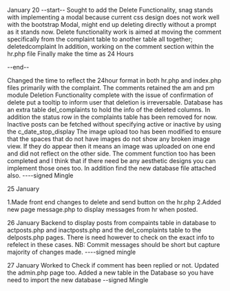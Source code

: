 January 20
--start--
Sought to add the Delete Functionality, snag stands with implementing a modal because current css design does not work well with the bootstrap Modal, might end up deleting directly without a prompt as it stands now.
Delete functionality work is aimed at moving the comment specifically from the complaint table to another table all together; deletedcomplaint
In addition, working on the comment section within the hr.php file
Finally make the time as 24 Hours

--end--


Changed the time to reflect the 24hour format in both hr.php and index.php files primarily with the complaint. The comments retained the am and pm module
Deletion Functionality complete with the issue of confirmation of delete put a tooltip to inform user that deletion is irreversable.
Database has an extra table del_complaints to hold the info of the deleted columns. In addition the status row in the complaints table has been removed for now. Inactive posts can be fetched without specifying active or inactive by using the c_date_stop_display
The image upload too has been modified to ensure that the spaces that do not have images do not  show any broken image view. If they do appear then it means an image was uploaded on one end and did not reflect on the other side.
The comment function too has been completed and I think that if there need be any aesthetic designs you can implement those ones too.
In addition find the new database file attached also.
----signed Mingle

25 January

1.Made front end changes to delete and send button on the hr.php
2.Added new page message.php to display messages from hr when posted.

26 January
Backend to display posts from compaints table in database to actposts.php and inactposts.php and the del_complaints table to the delposts.php pages.
There is need however to check on the exact info to refelect in these cases.
NB: Commit messages should be short but capture majority of changes made.
----signed mingle

27 January
Worked to Check if comment has been replied or not.
Updated the admin.php page too.
Added a new table in the Database so you have need to import the new database
--signed Mingle
